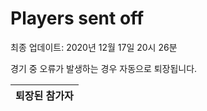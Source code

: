 # Players sent off
최종 업데이트: 2020년 12월 17일 20시 26분


경기 중 오류가 발생하는 경우 자동으로 퇴장됩니다.


| 퇴장된 참가자 |
|:---:|
